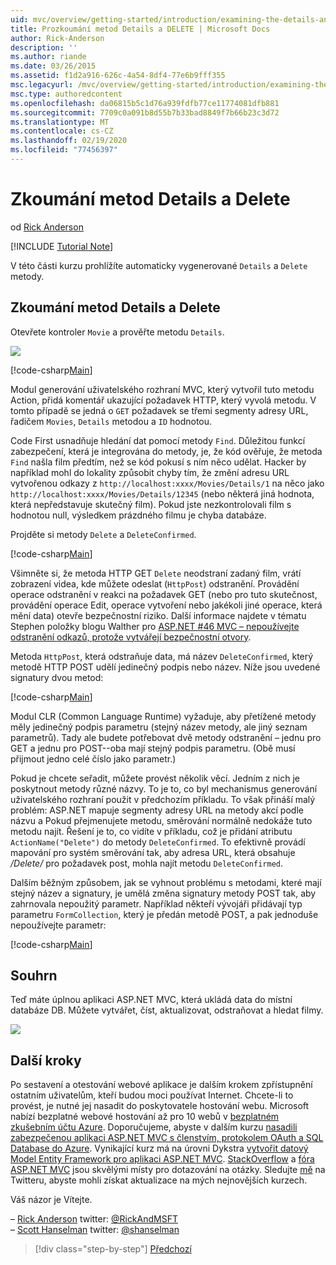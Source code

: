 ```yaml
---
uid: mvc/overview/getting-started/introduction/examining-the-details-and-delete-methods
title: Prozkoumání metod Details a DELETE | Microsoft Docs
author: Rick-Anderson
description: ''
ms.author: riande
ms.date: 03/26/2015
ms.assetid: f1d2a916-626c-4a54-8df4-77e6b9fff355
msc.legacyurl: /mvc/overview/getting-started/introduction/examining-the-details-and-delete-methods
msc.type: authoredcontent
ms.openlocfilehash: da06815b5c1d76a939fdfb77ce11774081dfb881
ms.sourcegitcommit: 7709c0a091b8d55b7b33bad8849f7b66b23c3d72
ms.translationtype: MT
ms.contentlocale: cs-CZ
ms.lasthandoff: 02/19/2020
ms.locfileid: "77456397"
---
```

# <a name="examining-the-details-and-delete-methods"></a>Zkoumání metod Details a Delete

od [Rick Anderson](https://twitter.com/RickAndMSFT)

[!INCLUDE [Tutorial Note](index.md)]

V této části kurzu prohlížíte automaticky vygenerované `Details` a `Delete` metody.

## <a name="examining-the-details-and-delete-methods"></a>Zkoumání metod Details a Delete

Otevřete kontroler `Movie` a prověřte metodu `Details`.

![](examining-the-details-and-delete-methods/_static/image1.png)

[!code-csharp[Main](examining-the-details-and-delete-methods/samples/sample1.cs)]

Modul generování uživatelského rozhraní MVC, který vytvořil tuto metodu Action, přidá komentář ukazující požadavek HTTP, který vyvolá metodu. V tomto případě se jedná o `GET` požadavek se třemi segmenty adresy URL, řadičem `Movies`, `Details` metodou a `ID` hodnotou.

Code First usnadňuje hledání dat pomocí metody `Find`. Důležitou funkcí zabezpečení, která je integrována do metody, je, že kód ověřuje, že metoda `Find` našla film předtím, než se kód pokusí s ním něco udělat. Hacker by například mohl do lokality způsobit chyby tím, že změní adresu URL vytvořenou odkazy z `http://localhost:xxxx/Movies/Details/1` na něco jako `http://localhost:xxxx/Movies/Details/12345` (nebo některá jiná hodnota, která nepředstavuje skutečný film). Pokud jste nezkontrolovali film s hodnotou null, výsledkem prázdného filmu je chyba databáze.

Projděte si metody `Delete` a `DeleteConfirmed`.

[!code-csharp[Main](examining-the-details-and-delete-methods/samples/sample2.cs?highlight=17)]

Všimněte si, že metoda HTTP GET `Delete` neodstraní zadaný film, vrátí zobrazení videa, kde můžete odeslat (`HttpPost`) odstranění. Provádění operace odstranění v reakci na požadavek GET (nebo pro tuto skutečnost, provádění operace Edit, operace vytvoření nebo jakékoli jiné operace, která mění data) otevře bezpečnostní riziko. Další informace najdete v tématu Stephen položky blogu Walther pro [ASP.NET #46 MVC – nepoužívejte odstranění odkazů, protože vytvářejí bezpečnostní otvory](http://stephenwalther.com/blog/archive/2009/01/21/asp.net-mvc-tip-46-ndash-donrsquot-use-delete-links-because.aspx).

Metoda `HttpPost`, která odstraňuje data, má název `DeleteConfirmed`, který metodě HTTP POST udělí jedinečný podpis nebo název. Níže jsou uvedené signatury dvou metod:

[!code-csharp[Main](examining-the-details-and-delete-methods/samples/sample3.cs)]

Modul CLR (Common Language Runtime) vyžaduje, aby přetížené metody měly jedinečný podpis parametru (stejný název metody, ale jiný seznam parametrů). Tady ale budete potřebovat dvě metody odstranění – jednu pro GET a jednu pro POST--oba mají stejný podpis parametru. (Obě musí přijmout jedno celé číslo jako parametr.)

Pokud je chcete seřadit, můžete provést několik věcí. Jedním z nich je poskytnout metody různé názvy. To je to, co byl mechanismus generování uživatelského rozhraní použit v předchozím příkladu. To však přináší malý problém: ASP.NET mapuje segmenty adresy URL na metody akcí podle názvu a Pokud přejmenujete metodu, směrování normálně nedokáže tuto metodu najít. Řešení je to, co vidíte v příkladu, což je přidání atributu `ActionName("Delete")` do metody `DeleteConfirmed`. To efektivně provádí mapování pro systém směrování tak, aby adresa URL, která obsahuje */Delete/* pro požadavek post, mohla najít metodu `DeleteConfirmed`.

Dalším běžným způsobem, jak se vyhnout problému s metodami, které mají stejný název a signatury, je umělá změna signatury metody POST tak, aby zahrnovala nepoužitý parametr. Například někteří vývojáři přidávají typ parametru `FormCollection`, který je předán metodě POST, a pak jednoduše nepoužívejte parametr:

[!code-csharp[Main](examining-the-details-and-delete-methods/samples/sample4.cs)]

## <a name="summary"></a>Souhrn

Teď máte úplnou aplikaci ASP.NET MVC, která ukládá data do místní databáze DB. Můžete vytvářet, číst, aktualizovat, odstraňovat a hledat filmy.

![](examining-the-details-and-delete-methods/_static/image2.png)

## <a name="next-steps"></a>Další kroky

Po sestavení a otestování webové aplikace je dalším krokem zpřístupnění ostatním uživatelům, kteří budou moci používat Internet. Chcete-li to provést, je nutné jej nasadit do poskytovatele hostování webu. Microsoft nabízí bezplatné webové hostování až pro 10 webů v [bezplatném zkušebním účtu Azure](https://www.windowsazure.com/pricing/free-trial/?WT.mc_id=A443DD604). Doporučujeme, abyste v dalším kurzu [nasadili zabezpečenou aplikaci ASP.NET MVC s členstvím, protokolem OAuth a SQL Database do Azure](https://docs.microsoft.com/aspnet/core/security/authorization/secure-data). Vynikající kurz má na úrovni Dykstra [vytvořit datový Model Entity Framework pro aplikaci ASP.NET MVC](../getting-started-with-ef-using-mvc/creating-an-entity-framework-data-model-for-an-asp-net-mvc-application.md). [StackOverflow](http://stackoverflow.com/help) a [fóra ASP.NET MVC](https://forums.asp.net/1146.aspx) jsou skvělými místy pro dotazování na otázky. Sledujte [mě](https://twitter.com/RickAndMSFT) na Twitteru, abyste mohli získat aktualizace na mých nejnovějších kurzech.

Váš názor je Vítejte.

– [Rick Anderson](https://blogs.msdn.com/rickAndy) twitter: [@RickAndMSFT](https://twitter.com/RickAndMSFT)  
– [Scott Hanselman](http://www.hanselman.com/blog/) twitter: [@shanselman](https://twitter.com/shanselman)

> [!div class="step-by-step"]
> [Předchozí](adding-validation.md)
